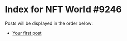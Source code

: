 # Index for NFT World #9246
Posts will be displayed in the order below:

- [Your first post](./001-first.md)

